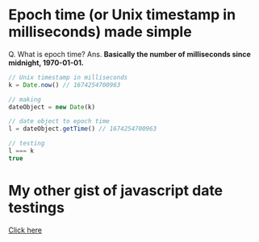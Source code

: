 # Epoch time (or Unix timestamp in milliseconds) made simple

Q. What is epoch time? Ans. **Basically the number of milliseconds since midnight, 1970-01-01.**

```js
// Unix timestamp in milliseconds
k = Date.now() // 1674254700963

// making 
dateObject = new Date(k)

// date object to epoch time
l = dateObject.getTime() // 1674254700963

// testing
l === k
true
```


# My other gist of javascript date testings

[Click here](https://gist.github.com/sahilrajput03/07de36ab5fd8c180b6ca6d125ac552a8)

